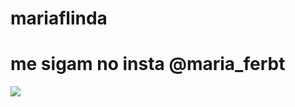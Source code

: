 # mariaflinda


# me sigam no insta @maria_ferbt

![](https://media1.tenor.com/m/yEG23sxXIVQAAAAC/shrek-shrek-meme.gif)
